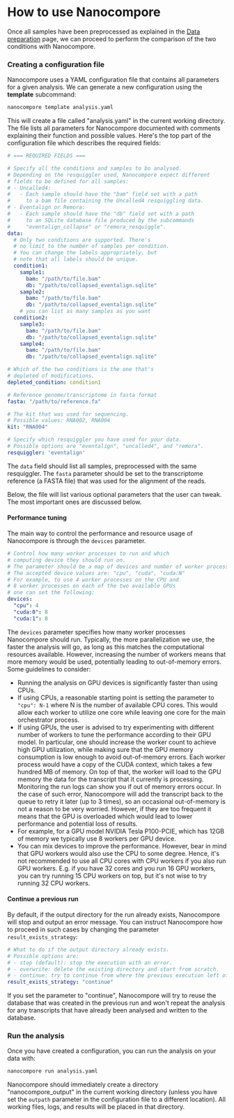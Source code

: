 # How to use Nanocompore

Once all samples have been preprocessed as explained in the [Data preparation]( e/data_preparation) page, we can proceed to perform the comparison of the two conditions with Nanocompore.

### Creating a configuration file

Nanocompore uses a YAML configuration file that contains all parameters for a given analysis. We can generate a new configuration using the **template** subcommand:

```bash
nanocompore template analysis.yaml
```

This will create a file called "analysis.yaml" in the current working directory. The file lists all parameters for Nanocompore documented with comments explaining their function and possible values. Here's the top part of the configuration file which describes the required fields:

```yaml
# === REQUIRED FIELDS ===

# Specify all the conditions and samples to bo analysed.
# Depending on the resquiggler used, Nanocompore expect different
# fields to be defined for all samples:
# - Uncalled4:
#   - Each sample should have the "bam" field set with a path
#     to a bam file containing the Uncalled4 resquiggling data.
# - Eventalign or Remora:
#   - Each sample should have the "db" field set with a path
#     to an SQLite database file produced by the subcommands
#     "eventalign_collapse" or "remora_resquiggle".
data:
  # Only two conditions are supported. There's
  # no limit to the number of samples per condition.
  # You can change the labels appropriately, but
  # note that all labels should be unique.
  condition1:
    sample1:
      bam: "/path/to/file.bam"
      db: "/path/to/collapsed_eventalign.sqlite"
    sample2:
      bam: "/path/to/file.bam"
      db: "/path/to/collapsed_eventalign.sqlite"
    # you can list as many samples as you want
  condition2:
    sample3:
      bam: "/path/to/file.bam"
      db: "/path/to/collapsed_eventalign.sqlite"
    sample4:
      bam: "/path/to/file.bam"
      db: "/path/to/collapsed_eventalign.sqlite"

# Which of the two conditions is the one that's
# depleted of modifications.
depleted_condition: condition1

# Reference genome/transcriptome in fasta format
fasta: "/path/to/reference.fa"

# The kit that was used for sequencing.
# Possible values: RNA002, RNA004
kit: "RNA004"

# Specify which resquiggler you have used for your data.
# Possible options are "eventalign", "uncalled4", and "remora".
resquiggler: 'eventalign'
```
The `data` field should list all samples, preprocessed with the same resquiggler. The `fasta` parameter should be set to the transcriptome reference (a FASTA file) that was used for the alignment of the reads.

Below, the file will list various optional parameters that the user can tweak. The most important ones are discussed below.

#### Performance tuning

The main way to control the performance and resource usage of Nanocompore is through the `devices` parameter.

```yaml
# Control how many worker processes to run and which
# computing device they should run on.
# The parameter should be a map of devices and number of worker processes.
# The accepted device values are: "cpu", "cuda", "cuda:N"
# For example, to use 4 worker processes on the CPU and
# 8 worker processes on each of the two available GPUs
# one can set the following:
devices:
  "cpu": 4
  "cuda:0": 8
  "cuda:1": 8
```
The `devices` parameter specifies how many worker processes Nanocompore should run. Typically, the more parallelization we use, the faster the analysis will go, as long as this matches the computational resources available. However, increasing the number of workers means that more memory would be used, potentially leading to out-of-memory errors. Some guidelines to consider:

- Running the analysis on GPU devices is significantly faster than using CPUs.
- If using CPUs, a reasonable starting point is setting the parameter to `"cpu": N-1` where N is the number of available CPU cores. This would allow each worker to utilize one core while leaving one core for the main orchestrator process.
- If using GPUs, the user is advised to try experimenting with different number of workers to tune the performance according to their GPU model. In particular, one should increase the worker count to achieve high GPU utilization, while making sure that the GPU memory consumption is low enough to avoid out-of-memory errors. Each worker process would have a copy of the CUDA context, which takes a few hundred MB of memory. On top of that, the worker will load to the GPU memory the data for the transcript that it currently is processing. Monitoring the run logs can show you if out of memory errors occur. In the case of such error, Nanocompore will add the transcript back to the queue to retry it later (up to 3 times), so an occasional out-of-memory is not a reason to be very worried. However, if they are too frequent it means that the GPU is overloaded which would lead to lower performance and potential loss of results.
- For example, for a GPU model NVIDIA Tesla P100-PCIE, which has 12GB of memory we typically use 8 workers per GPU device.
- You can mix devices to improve the performance. However, bear in mind that GPU workers would also use the CPU to some degree. Hence, it's not recommended to use all CPU cores with CPU workers if you also run GPU workers. E.g. if you have 32 cores and you run 16 GPU workers, you can try running 15 CPU workers on top, but it's not wise to try running 32 CPU workers.

#### Continue a previous run

By default, if the output directory for the run already exists, Nanocompore will stop and output an error message. You can instruct Nanocompore how to proceed in such cases by changing the parameter `result_exists_strategy`: 

```yaml
# What to do if the output directory already exists.
# Possible options are:
# - stop (default): stop the execution with an error.
# - overwrite: delete the existing directory and start from scratch.
# - continue: try to continue from where the previous execution left off.
result_exists_strategy: "continue"
```
If you set the parameter to "continue", Nanocompore will try to reuse the database that was created in the previous run and won't repeat the analysis for any transcripts that have already been analysed and written to the database.


### Run the analysis

Once you have created a configuration, you can run the analysis on your data with:

```bash
nanocompore run analysis.yaml
```

Nanocompore should immediately create a directory "nanocompore_output" in the current working directory (unless you have set the `outpath` parameter in the configuration file to a different location). All working files, logs, and results will be placed in that directory.

